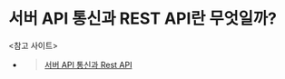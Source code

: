 # 서버 API 통신과 REST API란 무엇일까?

<참고 사이트>
* >[서버 API 통신과 Rest API](https://velog.io/@blackb0x/%EC%84%9C%EB%B2%84-API-%ED%86%B5%EC%8B%A0%EA%B3%BC-REST-API)
